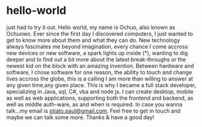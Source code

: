 # hello-world
just had to try it out.
Hello world, my name is Ochuo, also known as Ochuowo. Ever since the first day I discovered computers, I just wanted to get to know more about them and what they can do.
New technology always fascinates me beyond imagination, every chance I come accross new devices or new software, a spark lights up inside (*), wanting to dig deeper and to find out a bit more about the latest break-throughs or the newest kid on the block with an amazing invention.
Between hardware and software, I chose software for one reason, the ability to touch and change lives accross the globe, this is a calling I am more than willing to answer at any given time,any given place.
This is why I became a full stack developer, specializing in Java, sql, C#, vba and node js. I can create desktop, mobile as well as web applications, supporting both the frontend and backend, as well as middle auth-ware, as and when is required.
In case you wanna talk...my email is otiato.paul@gmail.com. Feel free to get in touch and maybe we can talk some more.
Thanks & have a good day!
